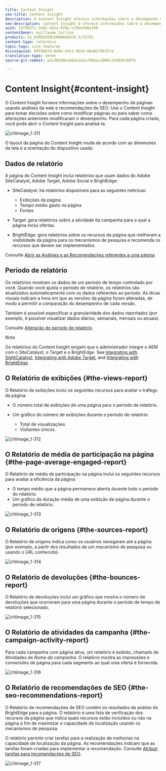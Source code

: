 ```yaml
---
title: Content Insight
seo-title: Content Insight
description: O Content Insight oferece informações sobre o desempenho da página usando análise da Web e recomendação de SEO
seo-description: Content Insight O oferece informações sobre o desempenho da página usando análise da Web e recomendação de SEO
uuid: 32f5b37c-2a82-462a-9f0a-c19bed46e198
contentOwner: Guillaume Carlino
products: SG_EXPERIENCEMANAGER/6.5/SITES
content-type: reference
topic-tags: site-features
discoiquuid: 60f980fd-049e-43c1-8b5d-60a8279b357a
translation-type: tm+mt
source-git-commit: a3c303d4e3a85e1b2e794bec2006c335056309fb

---
```



# Content Insight{#content-insight}

O Content Insight fornece informações sobre o desempenho de páginas usando análises da web e recomendações de SEO. Use o Content Insight para tomar decisões sobre como modificar páginas ou para saber como alterações anteriores modificaram o desempenho. Para cada página criada, você pode abrir o Content Insight para analisá-la.

![chlimage_1-311](assets/chlimage_1-311.png)

O layout da página do Content Insight muda de acordo com as dimensões da tela e a orientação do dispositivo usado.

## Dados de relatório

A página do Content Insight inclui relatórios que usam dados do Adobe SiteCatalyst, Adobe Target, Adobe Social e BrightEdge:

* SiteCatalyst: há relatórios disponíveis para as seguintes métricas:

   * Exibições da página
   * Tempo médio gasto na página
   * Fontes

* Target: gera relatórios sobre a atividade da campanha para a qual a página inclui ofertas.
* BrightEdge: gera relatórios sobre os recursos da página que melhoram a visibilidade da página para os mecanismos de pesquisa e recomenda os recursos que devem ser implementados.

Consulte [Abrir as Análises e as Recomendações referentes a uma página](/help/sites-authoring/ci-analyze.md#opening-analytics-and-recommendations-for-a-page).

## Período de relatório

Os relatórios mostram os dados de um período de tempo controlado por você. Quando você ajusta o período de relatório, os relatórios são atualizados automaticamente com os dados referentes ao período. As dicas visuais indicam a hora em que as versões da página foram alteradas, de modo a permitir a comparação do desempenho de cada versão.

Também é possível especificar a granularidade dos dados reportados (por exemplo, é possível visualizar dados diários, semanais, mensais ou anuais).

Consulte [Alteração do período de relatório](/help/sites-authoring/ci-analyze.md#changing-the-reporting-period).

>[!NOTE]
>
>Os relatórios do Content Insight exigem que o administrador integre o AEM com o SiteCatalyst, o Target e o BrightEdge. See [Integrating with SightCatalyst](/help/sites-administering/adobeanalytics.md), [Integrating with Adobe Target](/help/sites-administering/target.md), and [Integrating with BrightEdge](/help/sites-administering/brightedge.md).

## O Relatório de exibições {#the-views-report}

O Relatório de exibições inclui os seguintes recursos para avaliar o tráfego da página:

* O número total de exibições de uma página para o período de relatório.
* Um gráfico do número de exibições durante o período de relatório:

   * Total de visualizações.
   * Visitantes únicos.

![chlimage_1-312](assets/chlimage_1-312.png)

## O Relatório de média de participação na página {#the-page-average-engaged-report}

O Relatório de média de participação na página inclui os seguintes recursos para avaliar a eficiência da página:

* O tempo médio que a página permanece aberta durante todo o período do relatório.
* Um gráfico da duração média de uma exibição de página durante o período de relatório.

![chlimage_1-313](assets/chlimage_1-313.png)

## O Relatório de origens {#the-sources-report}

O Relatório de origens indica como os usuários navegaram até a página (por exemplo, a partir dos resultados de um mecanismo de pesquisa ou usando o URL conhecido).

![chlimage_1-314](assets/chlimage_1-314.png)

## O Relatório de devoluções {#the-bounces-report}

O Relatório de devoluções inclui um gráfico que mostra o número de devoluções que ocorreram para uma página durante o período de tempo de relatório selecionado.

![chlimage_1-315](assets/chlimage_1-315.png)

## O Relatório de atividades da campanha {#the-campaign-activity-report}

Para cada campanha com página ativa, um relatório é exibido, chamado de Atividades de *Nome da campanha*. O relatório mostra as impressões e conversões de página para cada segmento ao qual uma oferta é fornecida.

![chlimage_1-316](assets/chlimage_1-316.png)

## O Relatório de recomendações de SEO {#the-seo-recommendations-report}

O Relatório de recomendações de SEO contém os resultados da análise do BrightEdge para a página. O relatório é uma lista de verificação dos recursos da página que indica quais recursos estão incluídos ou não na página a fim de maximizar a capacidade de localização usando os mecanismos de pesquisa.

O relatório permite criar tarefas para a realização de melhorias na capacidade de localização da página. As recomendações indicam que as tarefas foram criadas para implementar a recomendação. Consulte [Atribuir tarefas para recomendações de SEO](/help/sites-authoring/ci-analyze.md#assigning-tasks-for-seo-recommendations).

![chlimage_1-317](assets/chlimage_1-317.png)

